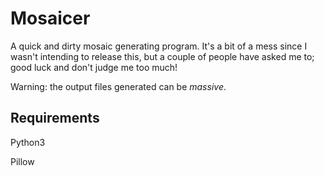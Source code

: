 # Mosaicer

A quick and dirty mosaic generating program. It's a bit of a mess since I wasn't intending to release this, but a couple of people have asked me to; good luck and don't judge me too much!

Warning: the output files generated can be *massive*.

## Requirements

Python3

Pillow
